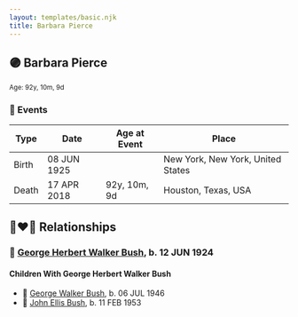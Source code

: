 ```yaml
---
layout: templates/basic.njk
title: Barbara Pierce
---
```

## 🟣 Barbara Pierce
<small>Age: 92y, 10m, 9d</small>

### 📆 Events

Type | Date | Age at Event | Place
------ | ------ | ------ | ------
Birth | 08 JUN 1925 |  | New York, New York, United States
Death | 17 APR 2018 | 92y, 10m, 9d | Houston, Texas, USA

## 👩‍❤️‍👨 Relationships

### 🔵 [George Herbert Walker Bush](/people/8/89339690), b. 12 JUN 1924

#### Children With George Herbert Walker Bush
* 🔵 [George Walker Bush](/people/2/29497980), b. 06 JUL 1946
* 🔵 [John Ellis Bush](/people/8/82675226), b. 11 FEB 1953